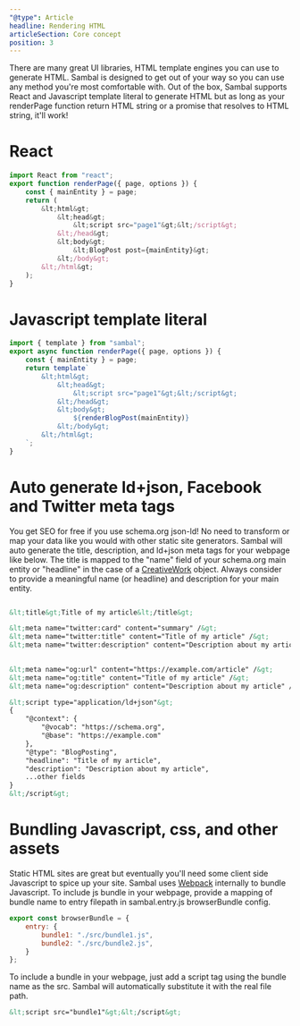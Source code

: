 ```yaml
---
"@type": Article
headline: Rendering HTML
articleSection: Core concept
position: 3
---
```


There are many great UI libraries, HTML template engines you can use to generate HTML.  Sambal is designed to get out of your way so you can use any method you're most comfortable with.  Out of the box, Sambal supports React and Javascript template literal to generate HTML but as long as your renderPage function return HTML string or a promise that resolves to HTML string, it'll work!

# React

```jsx
import React from "react";
export function renderPage({ page, options }) {
    const { mainEntity } = page;
    return (
        &lt;html&gt;
            &lt;head&gt;
                &lt;script src="page1"&gt;&lt;/script&gt;
            &lt;/head&gt;
            &lt;body&gt;
                &lt;BlogPost post={mainEntity}&gt;
            &lt;/body&gt;
        &lt;/html&gt;
    );
}
```


# Javascript template literal

```js
import { template } from "sambal";
export async function renderPage({ page, options }) {
    const { mainEntity } = page;
    return template`
        &lt;html&gt;
            &lt;head&gt;
                &lt;script src="page1"&gt;&lt;/script&gt;
            &lt;/head&gt;
            &lt;body&gt;
                ${renderBlogPost(mainEntity)}
            &lt;/body&gt;
        &lt;/html&gt;
    `;
}
```

# Auto generate ld+json, Facebook and Twitter meta tags

You get SEO for free if you use schema.org json-ld!  No need to transform or map your data like you would with other static site generators.  Sambal will auto generate the title, description, and ld+json meta tags for your webpage like below.  The title is mapped to the "name" field of your schema.org main entity or "headline" in the case of a [CreativeWork](https://schema.org/CreativeWork) object.  Always consider to provide a meaningful name (or headline) and description for your main entity.

```html

&lt;title&gt;Title of my article&lt;/title&gt;

&lt;meta name="twitter:card" content="summary" /&gt;
&lt;meta name="twitter:title" content="Title of my article" /&gt;
&lt;meta name="twitter:description" content="Description about my article" /&gt;

    
&lt;meta name="og:url" content="https://example.com/article" /&gt;
&lt;meta name="og:title" content="Title of my article" /&gt;
&lt;meta name="og:description" content="Description about my article" /&gt;

&lt;script type="application/ld+json"&gt;
{
    "@context": {
        "@vocab": "https://schema.org",
        "@base": "https://example.com"
    },
    "@type": "BlogPosting",
    "headline": "Title of my article",
    "description": "Description about my article",
    ...other fields
}
&lt;/script&gt;
```


# Bundling Javascript, css, and other assets

Static HTML sites are great but eventually you'll need some client side Javascript to spice up your site.  Sambal uses [Webpack](https://webpack.js.org/) internally to bundle Javascript. To include js bundle in your webpage, provide a mapping of bundle name to entry filepath in sambal.entry.js browserBundle config.

```js
export const browserBundle = {
    entry: {
        bundle1: "./src/bundle1.js",
        bundle2: "./src/bundle2.js",
    }
};
```

To include a bundle in your webpage, just add a script tag using the bundle name as the src.  Sambal will automatically substitute it with the real file path.

```html
&lt;script src="bundle1"&gt;&lt;/script&gt;
```


